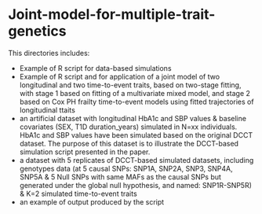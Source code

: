# Joint-model-for-multiple-trait-genetics

This directories includes: 
- Example of R script for data-based simulations 
- Example of R script and for application of a joint model of two longitudinal and two time-to-event traits, based on two-stage fitting, with stage 1 based on fitting of a multivariate mixed model, and stage 2 based on Cox PH frailty time-to-event models using fitted trajectories of longitudinal ttaits
- an artificial dataset with longitudinal HbA1c and SBP values  & baseline covariates (SEX, T1D duration_years) simulated in N=xx individuals. HbA1c and SBP values have been simulated based on the original DCCT dataset. The purpose of this dataset is to illustrate the DCCT-based simulation script presented in the paper.
- a dataset with 5 replicates of DCCT-based simulated datasets, including genotypes data (at 5 causal SNPs: SNP1A, SNP2A, SNP3, SNP4A, SNP5A & 5 Null SNPs with same MAFs as the causal SNPs but generated under the global null hypothesis, and named: SNP1R-SNP5R) & K=2 simulated time-to-event traits
- an example of output produced by the script 

